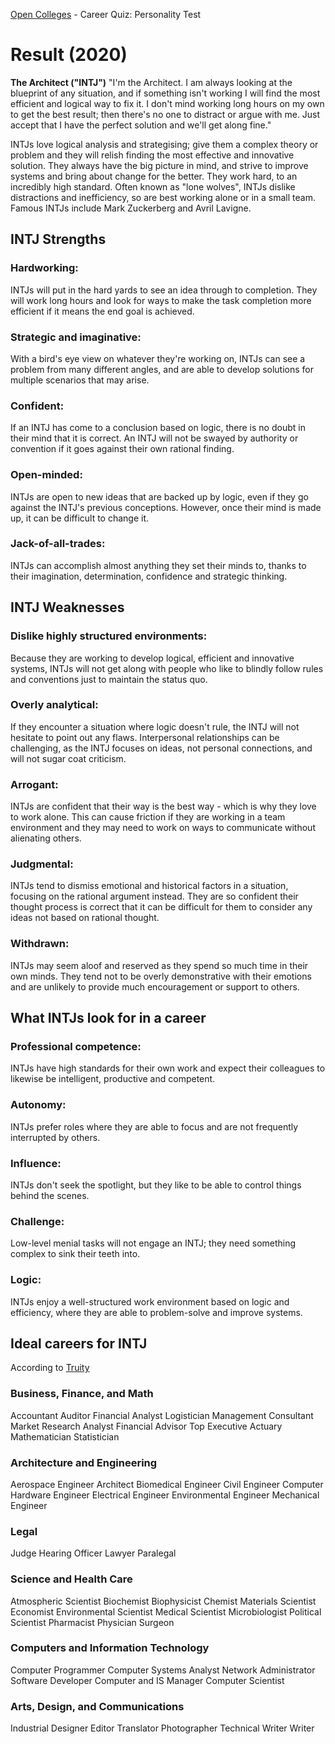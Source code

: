 [Open Colleges](https://www.opencolleges.edu.au/careers/career-quiz) - Career Quiz: Personality Test

# Result (2020)

**The Architect ("INTJ")**
"I'm the Architect. I am always looking at the blueprint of any situation, and if something isn't working I will find the most efficient and logical way to fix it. I don't mind working long hours on my own to get the best result; then there's no one to distract or argue with me. Just accept that I have the perfect solution and we'll get along fine."

INTJs love logical analysis and strategising; give them a complex theory or problem and they will relish finding the most effective and innovative solution. They always have the big picture in mind, and strive to improve systems and bring about change for the better. They work hard, to an incredibly high standard. Often known as "lone wolves", INTJs dislike distractions and inefficiency, so are best working alone or in a small team. Famous INTJs include Mark Zuckerberg and Avril Lavigne.

## INTJ Strengths
### Hardworking:
INTJs will put in the hard yards to see an idea through to completion. They will work long hours and look for ways to make the task completion more efficient if it means the end goal is achieved.

### Strategic and imaginative:
With a bird's eye view on whatever they're working on, INTJs can see a problem from many different angles, and are able to develop solutions for multiple scenarios that may arise.

### Confident:
If an INTJ has come to a conclusion based on logic, there is no doubt in their mind that it is correct. An INTJ will not be swayed by authority or convention if it goes against their own rational finding.

### Open-minded:
INTJs are open to new ideas that are backed up by logic, even if they go against the INTJ's previous conceptions. However, once their mind is made up, it can be difficult to change it.

### Jack-of-all-trades:
INTJs can accomplish almost anything they set their minds to, thanks to their imagination, determination, confidence and strategic thinking.

## INTJ Weaknesses
### Dislike highly structured environments:
Because they are working to develop logical, efficient and innovative systems, INTJs will not get along with people who like to blindly follow rules and conventions just to maintain the status quo.

### Overly analytical:
If they encounter a situation where logic doesn't rule, the INTJ will not hesitate to point out any flaws. Interpersonal relationships can be challenging, as the INTJ focuses on ideas, not personal connections, and will not sugar coat criticism.

### Arrogant:
INTJs are confident that their way is the best way - which is why they love to work alone. This can cause friction if they are working in a team environment and they may need to work on ways to communicate without alienating others.

### Judgmental:
INTJs tend to dismiss emotional and historical factors in a situation, focusing on the rational argument instead. They are so confident their thought process is correct that it can be difficult for them to consider any ideas not based on rational thought.

### Withdrawn:
INTJs may seem aloof and reserved as they spend so much time in their own minds. They tend not to be overly demonstrative with their emotions and are unlikely to provide much encouragement or support to others.

## What INTJs look for in a career
### Professional competence:
INTJs have high standards for their own work and expect their colleagues to likewise be intelligent, productive and competent.

### Autonomy:
INTJs prefer roles where they are able to focus and are not frequently interrupted by others.

### Influence:
INTJs don't seek the spotlight, but they like to be able to control things behind the scenes.

### Challenge:
Low-level menial tasks will not engage an INTJ; they need something complex to sink their teeth into.

### Logic:
INTJs enjoy a well-structured work environment based on logic and efficiency, where they are able to problem-solve and improve systems.


## Ideal careers for INTJ
According to [Truity](https://www.truity.com/personality-type/INTJ/careers)

### Business, Finance, and Math
Accountant
Auditor
Financial Analyst
Logistician
Management Consultant
Market Research Analyst
Financial Advisor
Top Executive
Actuary
Mathematician
Statistician

### Architecture and Engineering
Aerospace Engineer
Architect
Biomedical Engineer
Civil Engineer
Computer Hardware Engineer
Electrical Engineer
Environmental Engineer
Mechanical Engineer

### Legal
Judge
Hearing Officer
Lawyer
Paralegal

### Science and Health Care
Atmospheric Scientist
Biochemist
Biophysicist
Chemist
Materials Scientist
Economist
Environmental Scientist
Medical Scientist
Microbiologist
Political Scientist
Pharmacist
Physician
Surgeon

### Computers and Information Technology
Computer Programmer
Computer Systems Analyst
Network Administrator
Software Developer
Computer and IS Manager
Computer Scientist

### Arts, Design, and Communications
Industrial Designer
Editor
Translator
Photographer
Technical Writer
Writer
